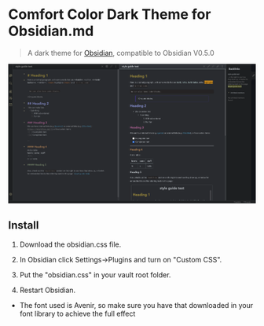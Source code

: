 # Comfort Color Dark Theme for Obsidian.md

> A dark theme for [Obsidian](obisidan.md), compatible to Obsidian V0.5.0

![Screenshot](./screencap.png)

## Install

1. Download the obsidian.css file.

2. In Obsidian click Settings->Plugins and turn on "Custom CSS".

3. Put the "obsidian.css" in your vault root folder.

4. Restart Obsidian.

* The font used is Avenir, so make sure you have that downloaded in your font library to achieve the full effect
